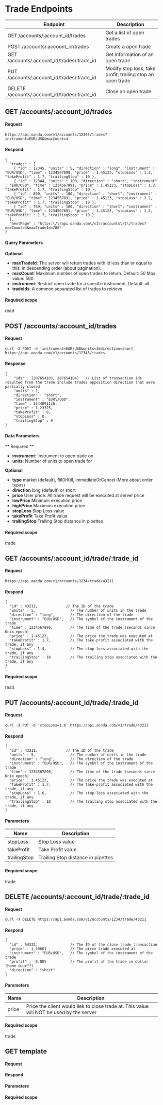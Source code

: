# Trade Endpoints

| Endpoint | Description |
| ---- | ---- |
| GET /accounts/:account_id/trades | Get a list of open trades |
| POST /accounts/:account_id/trades | Create a open trade |
| GET /accounts/:account_id/trades/:trade_id | Get information of an open trade |
| PUT /accounts/:account_id/trades/:trade_id | Modify stop loss, take profit, trailing stop an open trade |
| DELETE /accounts/:account_id/trades/:trade_id | Close an open trade |


## GET /accounts/:account_id/trades

#### Request
    https://api.oanda.com/v1/accounts/12345/trades?instrument=EUR/USD&maxCount=4

#### Respond
    {
      "trades" : [
        { "id" : 12345, "units" : 5, "direction" : "long", "instrument" : "EUR/USD", "time" : 1234567890, "price" : 1.45123, "stopLoss" : 1.2, "takeProfit" : 1.7, "trailingStop" : 10 },
        { "id" : 12344, "units" : 100, "direction" : "short", "instrument" : "EUR/USD", "time" : 1234567891, "price" : 1.45123, "stopLoss" : 1.2, "takeProfit" : 1.7, "trailingStop" : 10 },
        { "id" : 890, "units" : 100, "direction" : "short", "instrument" : "EUR/USD", "time" : 1234567891, "price" : 1.45123, "stopLoss" : 1.2, "takeProfit" : 1.7, "trailingStop" : 10 },
        { "id" : 789, "units" : 100, "direction" : "short", "instrument" : "EUR/USD", "time" : 1234567891, "price" : 1.45123, "stopLoss" : 1.2, "takeProfit" : 1.7, "trailingStop" : 10 }    
      ],
      "nextPage" : "https:\/\/api.oanda.com\/v1\/accounts\/1\/trades?maxCount=4&maxTradeId=788"
    }

#### Query Parameters

**Optional**

* **maxTradeId**:  The server will return trades with id less than or equal to this, in descending order (about pagination).
* **maxCount**: Maximum number of open trades to return. Default: 50 Max value: 500
* **instrument**: Restrict open trade for a specific instrument. Default: all
* **tradeIds**: A common separated list of trades to retrieve.

#### Required scope
read

## POST /accounts/:account_id/trades
#### Request
    curl -X POST -d 'instrument=EUR/USD&units=2&direction=short' https://api.oanda.com/v1/accounts/12345/trades

#### Response
    {
        "ids" : [207654103, 207654104]   // List of transaction ids resulted from the trade include trades opposition direction that were partially closed
        "units" : 2,
        "direction" : "short",
        "instrument" : "EUR\/USD",
        "time" : 1344891136,
        "price" : 1.23325,
        "takeProfit" : 0,
        "stopLoss" : 0,
        "trailingStop" : 0
    }

#### Data Parameters
** Required **


* **instrument**: Instrument to open trade on
* **units**: Number of units to open trade for

**Optional**

* **type** market (default), fillOrKill, ImmediateOrCancel (More about order types)
* **direction** long (default) or short
* **price** User price. All trade request will be executed at server price
* **lowPrice** Minimum execution price
* **highPrice** Maximum execution price
* **stopLoss** Stop Loss value
* **takeProfit** Take Profit value
* **trailingStop** Trailing Stop distance in pipettes

#### Required scope
trade

## GET /accounts/:account_id/trade/:trade_id

#### Request
    https://api.oanda.com/v1/accounts/1234/trade/43211

#### Respond
    {
      "id" : 43211,             // The ID of the trade
      "units" : 5,                // The number of units in the trade
      "direction" : "long",       // The direction of the trade
      "instrument" : "EUR/USD",   // The symbol of the instrument of the trade
      "time" : 1234567890,        // The time of the trade (seconds since Unix epoch)
      "price" : 1.45123,          // The price the trade was executed at
      "takeProfit" : 1.7,         // The take-profit associated with the trade, if any
      "stopLoss" : 1.4,           // The stop-loss associated with the trade, if any
      "trailingStop" : 10         // The trailing stop associated with the trade, if any
    }

#### Required scope
read




## PUT /accounts/:account_id/trade/:trade_id

#### Request
    curl -X PUT -d 'stopLoss=1.6' https://api.aonda.com/v1/trade/43211

#### Respond
    {
      "id" : 43211,             // The ID of the trade
      "units" : 5,                // The number of units in the trade
      "direction" : "long",       // The direction of the trade
      "instrument" : "EUR/USD",   // The symbol of the instrument of the trade
      "time" : 1234567890,        // The time of the trade (seconds since Unix epoch)
      "price" : 1.45123,          // The price the trade was executed at
      "takeProfit" : 1.7,         // The take-profit associated with the trade, if any
      "stopLoss" : 1.6,           // The stop-loss associated with the trade, if any
      "trailingStop" : 10         // The trailing stop associated with the trade, if any
    }

#### Parameters
| Name | Description |
| ---- | ----------- |
| stopLoss | Stop Loss value |
| takeProfit | Take Profit value |
| trailingStop | Trailing Stop distance in pipettes |

#### Required scope
trade



## DELETE /accounts/:account_id/trade/:trade_id

#### Request
    curl -X DELETE https://api.aonda.com/v1/accounts/1234/trade/43211

#### Respond
    {
      "id" : 54332,               // The ID of the close trade transaction
      "price" : 1.30601           // The pirce trade executed at
      "instrument" : "EUR/USD",   // The symbol of the instrument of the trade
      "profit" :  0.005           // The profit of the trade in dollar (home cuur??)
      "direction" : "short"
    }

#### Parameters
| Name | Description |
| ---- | ----------- |
| price | Price the client would liek to close trade at.  This value will NOT be used by the server |

#### Required scope
trade

## GET template
#### Request
#### Respond
#### Parameters
#### Required scope
